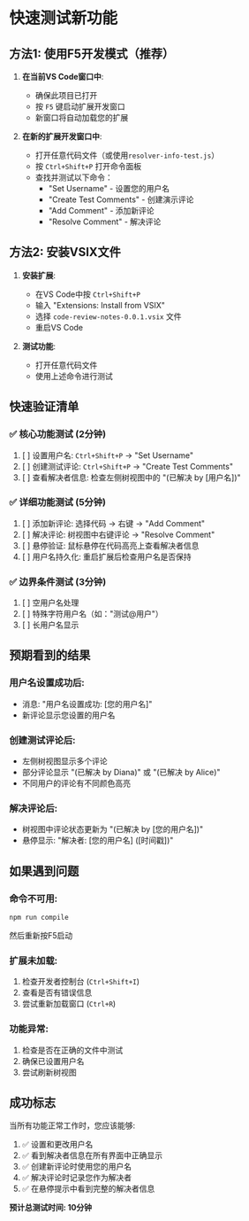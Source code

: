 # 快速测试新功能

## 方法1: 使用F5开发模式（推荐）

1. **在当前VS Code窗口中**:
   - 确保此项目已打开
   - 按 `F5` 键启动扩展开发窗口
   - 新窗口将自动加载您的扩展

2. **在新的扩展开发窗口中**:
   - 打开任意代码文件（或使用`resolver-info-test.js`）
   - 按 `Ctrl+Shift+P` 打开命令面板
   - 查找并测试以下命令：
     - "Set Username" - 设置您的用户名
     - "Create Test Comments" - 创建演示评论
     - "Add Comment" - 添加新评论
     - "Resolve Comment" - 解决评论

## 方法2: 安装VSIX文件

1. **安装扩展**:
   - 在VS Code中按 `Ctrl+Shift+P`
   - 输入 "Extensions: Install from VSIX"
   - 选择 `code-review-notes-0.0.1.vsix` 文件
   - 重启VS Code

2. **测试功能**:
   - 打开任意代码文件
   - 使用上述命令进行测试

## 快速验证清单

### ✅ 核心功能测试 (2分钟)
1. [ ] 设置用户名: `Ctrl+Shift+P` → "Set Username"
2. [ ] 创建测试评论: `Ctrl+Shift+P` → "Create Test Comments" 
3. [ ] 查看解决者信息: 检查左侧树视图中的 "(已解决 by [用户名])"

### ✅ 详细功能测试 (5分钟)
1. [ ] 添加新评论: 选择代码 → 右键 → "Add Comment"
2. [ ] 解决评论: 树视图中右键评论 → "Resolve Comment"
3. [ ] 悬停验证: 鼠标悬停在代码高亮上查看解决者信息
4. [ ] 用户名持久化: 重启扩展后检查用户名是否保持

### ✅ 边界条件测试 (3分钟)
1. [ ] 空用户名处理
2. [ ] 特殊字符用户名（如："测试@用户"）
3. [ ] 长用户名显示

## 预期看到的结果

### 用户名设置成功后:
- 消息: "用户名设置成功: [您的用户名]"
- 新评论显示您设置的用户名

### 创建测试评论后:
- 左侧树视图显示多个评论
- 部分评论显示 "(已解决 by Diana)" 或 "(已解决 by Alice)"
- 不同用户的评论有不同颜色高亮

### 解决评论后:
- 树视图中评论状态更新为 "(已解决 by [您的用户名])"
- 悬停显示: "解决者: [您的用户名] ([时间戳])"

## 如果遇到问题

### 命令不可用:
```bash
npm run compile
```
然后重新按F5启动

### 扩展未加载:
1. 检查开发者控制台 (`Ctrl+Shift+I`)
2. 查看是否有错误信息
3. 尝试重新加载窗口 (`Ctrl+R`)

### 功能异常:
1. 检查是否在正确的文件中测试
2. 确保已设置用户名
3. 尝试刷新树视图

## 成功标志

当所有功能正常工作时，您应该能够:
1. ✅ 设置和更改用户名
2. ✅ 看到解决者信息在所有界面中正确显示
3. ✅ 创建新评论时使用您的用户名
4. ✅ 解决评论时记录您作为解决者
5. ✅ 在悬停提示中看到完整的解决者信息

**预计总测试时间: 10分钟**
